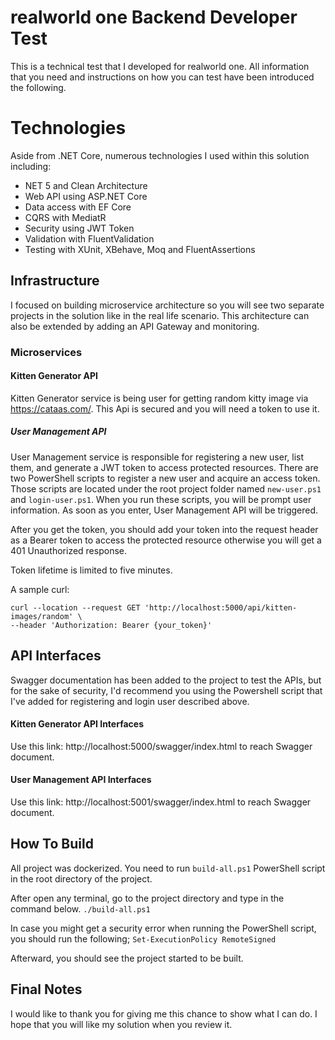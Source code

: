 ﻿# realworld one Backend Developer Test
This is a technical test that I developed for realworld one. All information that you need and instructions on how you can test have been introduced the following.

# Technologies
Aside from .NET Core, numerous technologies I used within this solution including:

- NET 5 and Clean Architecture
- Web API using ASP.NET Core
- Data access with EF Core
- CQRS with MediatR
- Security using JWT Token
- Validation with FluentValidation
- Testing with XUnit, XBehave, Moq and FluentAssertions

## Infrastructure
I focused on building microservice architecture so you will see two separate projects in the solution like in the real life scenario. This architecture can also be extended by adding an API Gateway and monitoring.

### Microservices

#### Kitten Generator API
Kitten Generator service is being user for getting random kitty image via https://cataas.com/. This Api is secured and you will need a token to use it.

##### User Management API
User Management service is responsible for registering a new user, list them, and generate a JWT token to access protected resources. There are two PowerShell scripts to register a new user and acquire an access token.
Those scripts are located under the root project folder named `new-user.ps1` and `login-user.ps1`. When you run these scripts, you will be prompt user information. As soon as you enter, User Management API will be triggered.

After you get the token, you should add your token into the request header as a Bearer token to access the protected resource otherwise you will get a 401 Unauthorized response.

Token lifetime is limited to five minutes.

A sample curl:

```
curl --location --request GET 'http://localhost:5000/api/kitten-images/random' \
--header 'Authorization: Bearer {your_token}'
```

## API Interfaces
Swagger documentation has been added to the project to test the APIs, but for the sake of security, I'd recommend you using the Powershell script that I've added for registering and login user described above.

#### Kitten Generator API Interfaces
Use this link: http://localhost:5000/swagger/index.html to reach Swagger document.

#### User Management API Interfaces
Use this link: http://localhost:5001/swagger/index.html to reach Swagger document.

## How To Build
All project was dockerized. You need to run `build-all.ps1` PowerShell script in the root directory of the project.

After open any terminal, go to the project directory and type in the command below.
`./build-all.ps1`

In case you might get a security error when running the PowerShell script, you should run the following;
`Set-ExecutionPolicy RemoteSigned`

Afterward, you should see the project started to be built.

## Final Notes
I would like to thank you for giving me this chance to show what I can do. I hope that you will like my solution when you review it.